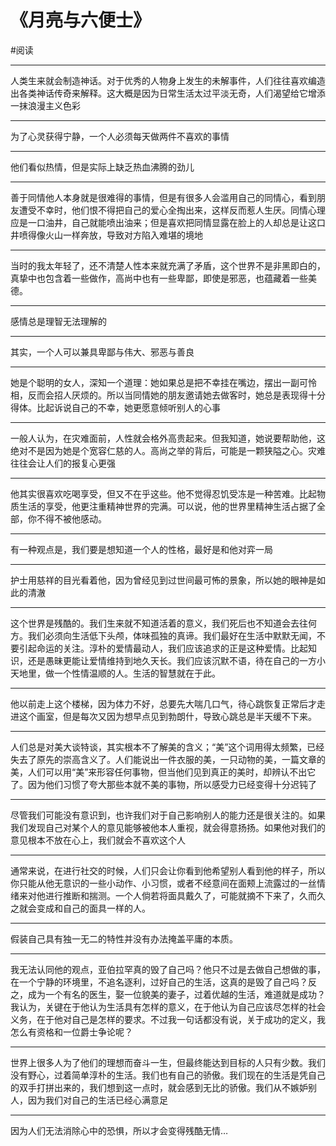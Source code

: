 # 《月亮与六便士》

<!--more-->
#阅读 


---
人类生来就会制造神话。对于优秀的人物身上发生的未解事件，人们往往喜欢编造出各类神话传奇来解释。这大概是因为日常生活太过平淡无奇，人们渴望给它增添一抹浪漫主义色彩

---
为了心灵获得宁静，一个人必须每天做两件不喜欢的事情

---
他们看似热情，但是实际上缺乏热血沸腾的劲儿

---
善于同情他人本身就是很难得的事情，但是有很多人会滥用自己的同情心，看到朋友遭受不幸时，他们恨不得把自己的爱心全掏出来，这样反而惹人生厌。同情心理应是一口油井，自己就能喷出油来；但是喜欢把同情显露在脸上的人却总是让这口井喷得像火山一样奔放，导致对方陷入难堪的境地

---
当时的我太年轻了，还不清楚人性本来就充满了矛盾，这个世界不是非黑即白的，真挚中也包含着一些做作，高尚中也有一些卑鄙，即使是邪恶，也蕴藏着一些美德。

---
感情总是理智无法理解的

---
其实，一个人可以兼具卑鄙与伟大、邪恶与善良

---
她是个聪明的女人，深知一个道理：她如果总是把不幸挂在嘴边，摆出一副可怜相，反而会招人厌烦的。所以当同情她的朋友邀请她去做客时，她总是表现得十分得体。比起诉说自己的不幸，她更愿意倾听别人的心事

---
一般人认为，在灾难面前，人性就会格外高贵起来。但我知道，她说要帮助他，这绝对不是因为她是个宽容仁慈的人。高尚之举的背后，可能是一颗狭隘之心。灾难往往会让人们的报复心更强

---
他其实很喜欢吃喝享受，但又不在乎这些。他不觉得忍饥受冻是一种苦难。比起物质生活的享受，他更注重精神世界的完满。可以说，他的世界里精神生活占据了全部，你不得不被他感动。

---
有一种观点是，我们要是想知道一个人的性格，最好是和他对弈一局

---
护士用慈祥的目光看着他，因为曾经见到过世间最可怖的景象，所以她的眼神是如此的清澈

---
这个世界是残酷的。我们生来就不知道活着的意义，我们死后也不知道会去往何方。我们必须向生活低下头颅，体味孤独的真谛。我们最好在生活中默默无闻，不要引起命运的关注。淳朴的爱情最动人，我们应该追求的正是这种爱情。比起知识，还是愚昧更能让爱情维持到地久天长。我们应该沉默不语，待在自己的一方小天地里，做一个性情温顺的人。生活的智慧就在于此。

---
他以前走上这个楼梯，因为体力不好，总要先大喘几口气，待心跳恢复正常后才走进这个画室，但是每次又因为想早点见到勃朗什，导致心跳总是半天缓不下来。

---
人们总是对美大谈特谈，其实根本不了解美的含义；“美”这个词用得太频繁，已经失去了原先的崇高含义了。人们能说出一件衣服的美，一只动物的美，一篇文章的美，人们可以用“美”来形容任何事物，但当他们见到真正的美时，却辨认不出它了。因为他们习惯了夸大那些本就不美的事物，所以感受力已经变得十分迟钝了

---
尽管我们可能没有意识到，也许我们对于自己影响别人的能力还是很关注的。如果我们发现自己对某个人的意见能够被他本人重视，就会得意扬扬。如果他对我们的意见根本不放在心上，我们就会不喜欢这个人

---
通常来说，在进行社交的时候，人们只会让你看到他希望别人看到他的样子，所以你只能从他无意识的一些小动作、小习惯，或者不经意间在面颊上流露过的一丝情绪来对他进行推断和揣测。一个人倘若将面具戴久了，可能就摘不下来了，久而久之就会变成和自己的面具一样的人。

---
假装自己具有独一无二的特性并没有办法掩盖平庸的本质。

---
我无法认同他的观点，亚伯拉罕真的毁了自己吗？他只不过是去做自己想做的事，在一个宁静的环境里，不追名逐利，过好自己的生活，这真的是毁了自己吗？反之，成为一个有名的医生，娶一位貌美的妻子，过着优越的生活，难道就是成功？我认为，关键在于他认为生活具有怎样的意义，在于他认为自己应该尽怎样的社会义务，在于他对自己是怎样的要求。不过我一句话都没有说，关于成功的定义，我怎么有资格和一位爵士争论呢？

---
世界上很多人为了他们的理想而奋斗一生，但最终能达到目标的人只有少数。我们没有野心，过着简单淳朴的生活。我们也有自己的骄傲。我们现在的生活是凭自己的双手打拼出来的，我们想到这一点时，就会感到无比的骄傲。我们从不嫉妒别人，因为我们对自己的生活已经心满意足

---
因为人们无法消除心中的恐惧，所以才会变得残酷无情…
